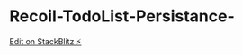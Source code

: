 # Recoil-TodoList-Persistance-

[Edit on StackBlitz ⚡️](https://stackblitz.com/edit/vitejs-vite-w1cwbw)